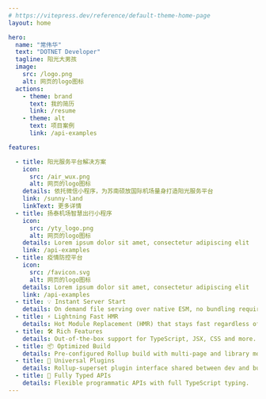 ```yaml
---
# https://vitepress.dev/reference/default-theme-home-page
layout: home

hero:
  name: "常伟华"
  text: "DOTNET Developer"
  tagline: 阳光大男孩
  image:
    src: /logo.png
    alt: 网页的logo图标
  actions:
    - theme: brand
      text: 我的简历
      link: /resume
    - theme: alt
      text: 项目案例
      link: /api-examples

features:

  - title: 阳光服务平台解决方案
    icon:
      src: /air_wux.png
      alt: 网页的logo图标
    details: 依托微信小程序，为苏南硕放国际机场量身打造阳光服务平台
    link: /sunny-land
    linkText: 更多详情
  - title: 扬泰机场智慧出行小程序
    icon:
      src: /yty_logo.png
      alt: 网页的logo图标
    details: Lorem ipsum dolor sit amet, consectetur adipiscing elit
    link: /api-examples
  - title: 疫情防控平台
    icon:
      src: /favicon.svg
      alt: 网页的logo图标
    details: Lorem ipsum dolor sit amet, consectetur adipiscing elit
    link: /api-examples
  - title: 💡 Instant Server Start
    details: On demand file serving over native ESM, no bundling required!
  - title: ⚡️ Lightning Fast HMR
    details: Hot Module Replacement (HMR) that stays fast regardless of app size.
  - title: 🛠️ Rich Features
    details: Out-of-the-box support for TypeScript, JSX, CSS and more.
  - title: 📦 Optimized Build
    details: Pre-configured Rollup build with multi-page and library mode support.
  - title: 🔩 Universal Plugins
    details: Rollup-superset plugin interface shared between dev and build.
  - title: 🔑 Fully Typed APIs
    details: Flexible programmatic APIs with full TypeScript typing.
---
```


<script setup>
import { VPTeamPage,  VPTeamPageTitle,  VPTeamMembers } from 'vitepress/theme'

const members = [
  {
    avatar: '/logo.png',
    name: '常伟华',
    title: '负责人'
  }
]
</script>
<!-- 
<VPTeamPage>
  <VPTeamPageTitle>
    <template #title>
      开发人员
    </template>
    <template #lead>
      Github
    </template>
  </VPTeamPageTitle>
  <VPTeamMembers
    size="small"
    :members="members"
  />
</VPTeamPage> -->
